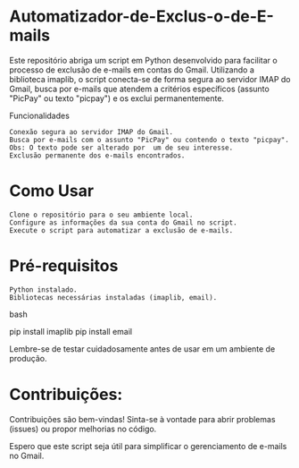 # Automatizador-de-Exclus-o-de-E-mails
Este repositório abriga um script em Python desenvolvido para facilitar o processo de exclusão de e-mails em contas do Gmail. Utilizando a biblioteca imaplib, o script conecta-se de forma segura ao servidor IMAP do Gmail, busca por e-mails que atendem a critérios específicos (assunto "PicPay" ou texto "picpay") e os exclui permanentemente.

Funcionalidades

    Conexão segura ao servidor IMAP do Gmail.
    Busca por e-mails com o assunto "PicPay" ou contendo o texto "picpay".
    Obs: O texto pode ser alterado por  um de seu interesse. 
    Exclusão permanente dos e-mails encontrados.

# Como Usar

    Clone o repositório para o seu ambiente local.
    Configure as informações da sua conta do Gmail no script.
    Execute o script para automatizar a exclusão de e-mails.

# Pré-requisitos

    Python instalado.
    Bibliotecas necessárias instaladas (imaplib, email).

bash

pip install imaplib
pip install email

Lembre-se de testar cuidadosamente antes de usar em um ambiente de produção.

# Contribuições:

Contribuições são bem-vindas! Sinta-se à vontade para abrir problemas (issues) ou propor melhorias no código.

Espero que este script seja útil para simplificar o gerenciamento de e-mails no Gmail.

